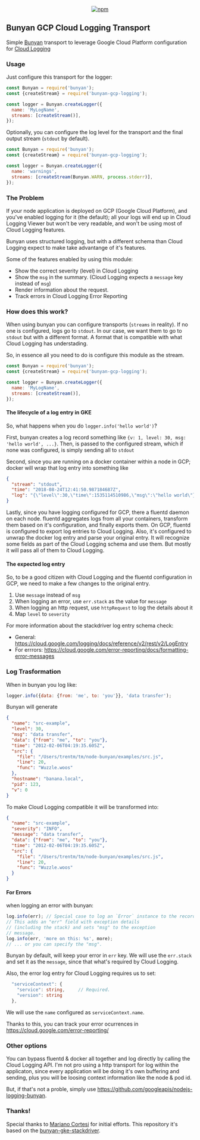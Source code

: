 <p align="center">
  <a href="https://npmjs.com/package/bunyan-gcp-logging">
    <img alt="npm" src="https://img.shields.io/npm/v/bunyan-gcp-logging">
  </a>
</p>

## Bunyan GCP Cloud Logging Transport

Simple [Bunyan](https://npmjs.com/package/bunyan) transport to leverage Google Cloud Platform configuration for [Cloud Logging](https://cloud.google.com/run/docs/logging)

### Usage

Just configure this transport for the logger:

```js
const Bunyan = require('bunyan');
const {createStream} = require('bunyan-gcp-logging');

const logger = Bunyan.createLogger({
  name: 'MyLogName',
  streams: [createStream()],
});
```

Optionally, you can configure the log level for the transport and the final output stream
(`stdout` by default).

```js
const Bunyan = require('bunyan');
const {createStream} = require('bunyan-gcp-logging');

const logger = Bunyan.createLogger({
  name: 'warnings',
  streams: [createStream(Bunyan.WARN, process.stderr)],
});
```

### The Problem

If your node application is deployed on GCP (Google Cloud Platform), and you've enabled logging for it (the default); all
your logs will end up in Cloud Logging Viewer but won't be very readable, and won't be using most
of Cloud Logging features.

Bunyan uses structured logging, but with a different schema than Cloud Logging expect to make take
advantange of it's features.

Some of the features enabled by using this module:

- Show the correct severity (level) in Cloud Logging
- Show the `msg` in the summary. (Cloud Logging expects a `message` key instead of `msg`)
- Render information about the request.
- Track errors in Cloud Logging Error Reporting

### How does this work?

When using bunyan you can configure transports (`streams` in reality). If no one is configured, logs
go to `stdout`. In our case, we want them to go to `stdout` but with a different format. A format
that is compatible with what Cloud Logging has understading.

So, in essence all you need to do is configure this module as the stream.

```js
const Bunyan = require('bunyan');
const {createStream} = require('bunyan-gcp-logging');

const logger = Bunyan.createLogger({
  name: 'MyLogName',
  streams: [createStream()],
});
```

#### The lifecycle of a log entry in GKE

So, what happens when you do `logger.info('hello world')`?

First, bunyan creates a log record something like `{v: 1, level: 30, msg: 'hello world', ...}`.
Then, is passed to the configured stream, which if none was configured, is simply sending all to
`stdout`

Second, since you are running on a docker container within a node in GCP; docker will wrap that log
entry into something like

```json
{
  "stream": "stdout",
  "time": "2018-08-24T12:41:50.987184687Z",
  "log": "{\"level\":30,\"time\":1535114510986,\"msg\":\"hello world\"}"
}
```



Lastly, since you have logging configured for GCP, there a fluentd daemon on each node. fluentd
aggregates logs from all your containers, transform them based on it's configuration, and finally
exports them. On GCP, fluentd is configured to export log entries to Cloud Logging. Also, it's
configured to unwrap the docker log entry and parse your original entry. It will recognize some fields
as part of the Cloud Logging schema and use them. But mostly it will pass all of them to Cloud Logging.

#### The expected log entry

So, to be a good citizen with Cloud Logging and the fluentd configuration in GCP, we need to make a
few changes to the original entry.

1. Use `message` instead of `msg`
2. When logging an error, use `err.stack` as the value for `message`
3. When logging an http request, use `httpRequest` to log the details about it
4. Map `level` to `severity`

For more information about the stackdriver log entry schema check:

- General: https://cloud.google.com/logging/docs/reference/v2/rest/v2/LogEntry
- For errrors: https://cloud.google.com/error-reporting/docs/formatting-error-messages

### Log Trasformation

When in bunyan you log like:

```js
logger.info({data: {from: 'me', to: 'you'}}, 'data transfer');
```

Bunyan will generate

```json
{
  "name": "src-example",
  "level": 30,
  "msg": "data transfer",
  "data": {"from": "me", "to": "you"},
  "time": "2012-02-06T04:19:35.605Z",
  "src": {
    "file": "/Users/trentm/tm/node-bunyan/examples/src.js",
    "line": 20,
    "func": "Wuzzle.woos"
  },
  "hostname": "banana.local",
  "pid": 123,
  "v": 0
}
```

To make Cloud Logging compatible it will be transformed into:

```json
{
  "name": "src-example",
  "severity": "INFO",
  "message": "data transfer",
  "data": {"from": "me", "to": "you"},
  "time": "2012-02-06T04:19:35.605Z",
  "src": {
    "file": "/Users/trentm/tm/node-bunyan/examples/src.js",
    "line": 20,
    "func": "Wuzzle.woos"
  }
}
```

#### For Errors

when logging an error with bunyan:

```js
log.info(err); // Special case to log an `Error` instance to the record.
// This adds an "err" field with exception details
// (including the stack) and sets "msg" to the exception
// message.
log.info(err, 'more on this: %s', more);
// ... or you can specify the "msg".
```

Bunyan by default, will keep your error in `err` key. We will use the `err.stack` and set it
as the `message`, since that what's required by Cloud Logging.

Also, the error log entry for Cloud Logging requires us to set:

```ts
  "serviceContext": {
    "service": string,     // Required.
    "version": string
  },
```

We will use the `name` configured as `serviceContext.name`.

Thanks to this, you can track your error ocurrences in https://cloud.google.com/error-reporting/

### Other options

You can bypass fluentd & docker all together and log directly by calling the Cloud Logging API. I'm
not pro using a http transport for log within the applicaton, since every application will be
doing it's own buffering and sending, plus you will be loosing context information like the
node & pod id.

But, if that's not a proble, simply use https://github.com/googleapis/nodejs-logging-bunyan.

### Thanks!

Special thanks to [Mariano Cortesi](https://github.com/mcortesi) for initial efforts. This repository it's based on the [bunyan-gke-stackdriver](https://github.com/mcortesi/bunyan-gke-stackdriver).